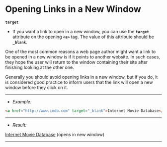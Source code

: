 # Opening Links in a New Window

**`target`**
- If you want a link to open in a new window, you can use the **`target`** attribute on the opening **`<a>`** tag. The value of this attribute should be **`_blank`**.

One of the most common reasons a web page author might want a link to be opened in a new window is if it points to another website. In such cases, they hope the user will return to the window containing their site after finishing looking at the other one.

Generally you should avoid opening links in a new window, but if you do, it is considered good practice to inform users that the link will open a new window before they click on it.

---
- *Example:*
```html
<a href="http://www.imdb.com" target="_blank">Internet Movie Database</a> (opens in new window)
```
---
- *Result:*

<a href="http://www.imdb.com" target="_blank">Internet Movie Database</a> (opens in new window)

---
